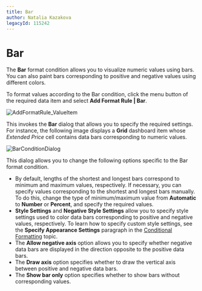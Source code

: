 ```yaml
---
title: Bar
author: Natalia Kazakova
legacyId: 115242
---
```

# Bar
The **Bar** format condition allows you to visualize numeric values using bars. You can also paint bars corresponding to positive and negative values using different colors.

To format values according to the Bar condition, click the menu button of the required data item and select **Add Format Rule | Bar**.

![AddFormatRule_ValueItem](../../../../images/img118549.png)

This invokes the **Bar** dialog that allows you to specify the required settings. For instance, the following image displays a **Grid** dashboard item whose _Extended Price_ cell contains data bars corresponding to numeric values.

![BarConditionDialog](../../../../images/img120026.png)

This dialog allows you to change the following options specific to the Bar format condition.
* By default, lengths of the shortest and longest bars correspond to minimum and maximum values, respectively. If necessary, you can specify values corresponding to the shortest and longest bars manually. To do this, change the type of minimum/maximum value from **Automatic** to **Number** or **Percent**, and specify the required values.
* **Style Settings** and **Negative Style Settings** allow you to specify style settings used to color data bars corresponding to positive and negative values, respectively. To learn how to specify custom style settings, see the **Specify Appearance Settings** paragraph in the [Conditional Formatting](../conditional-formatting.md) topic.
* The **Allow negative axis** option allows you to specify whether negative data bars are displayed in the direction opposite to the positive data bars.
* The **Draw axis** option specifies whether to draw the vertical axis between positive and negative data bars.
* The **Show bar only** option specifies whether to show bars without corresponding values.